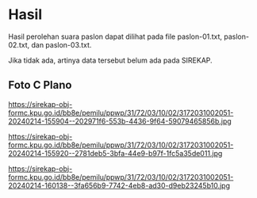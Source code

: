 # Hasil

Hasil perolehan suara paslon dapat dilihat pada file paslon-01.txt, paslon-02.txt, dan paslon-03.txt.

Jika tidak ada, artinya data tersebut belum ada pada SIREKAP.

## Foto C Plano

https://sirekap-obj-formc.kpu.go.id/bb8e/pemilu/ppwp/31/72/03/10/02/3172031002051-20240214-155904--202971f6-553b-4436-9f64-59079465856b.jpg

https://sirekap-obj-formc.kpu.go.id/bb8e/pemilu/ppwp/31/72/03/10/02/3172031002051-20240214-155920--2781deb5-3bfa-44e9-b97f-1fc5a35de011.jpg

https://sirekap-obj-formc.kpu.go.id/bb8e/pemilu/ppwp/31/72/03/10/02/3172031002051-20240214-160138--3fa656b9-7742-4eb8-ad30-d9eb23245b10.jpg
